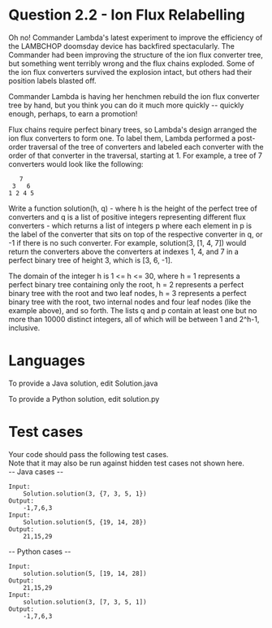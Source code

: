 # Question 2.2 - Ion Flux Relabelling

Oh no! Commander Lambda's latest experiment to improve the efficiency of the LAMBCHOP doomsday device has backfired spectacularly. The Commander had been improving the structure of the ion flux converter tree, but something went terribly wrong and the flux chains exploded. Some of the ion flux converters survived the explosion intact, but others had their position labels blasted off.  

Commander Lambda is having her henchmen rebuild the ion flux converter tree by hand, but you think you can do it much more quickly -- quickly enough, perhaps, to earn a promotion!  

Flux chains require perfect binary trees, so Lambda's design arranged the ion flux converters to form one. To label them, Lambda performed a post-order traversal of the tree of converters and labeled each converter with the order of that converter in the traversal, starting at 1. For example, a tree of 7 converters would look like the following: 

       7  
     3   6  
    1 2 4 5  
Write a function solution(h, q) - where h is the height of the perfect tree of converters and q is a list of positive integers representing different flux converters - which returns a list of integers p where each element in p is the label of the converter that sits on top of the respective converter in q, or -1 if there is no such converter.  For example, solution(3, [1, 4, 7]) would return the converters above the converters at indexes 1, 4, and 7 in a perfect binary tree of height 3, which is [3, 6, -1].

The domain of the integer h is 1 <= h <= 30, where h = 1 represents a perfect binary tree containing only the root, h = 2 represents a perfect binary tree with the root and two leaf nodes, h = 3 represents a perfect binary tree with the root, two internal nodes and four leaf nodes (like the example above), and so forth.  The lists q and p contain at least one but no more than 10000 distinct integers, all of which will be between 1 and 2^h-1, inclusive.  

Languages
=========
To provide a Java solution, edit Solution.java  

To provide a Python solution, edit solution.py

Test cases
==========
Your code should pass the following test cases.  
Note that it may also be run against hidden test cases not shown here.  
-- Java cases --

    Input:
        Solution.solution(3, {7, 3, 5, 1})
    Output:
        -1,7,6,3
    Input:
        Solution.solution(5, {19, 14, 28})
    Output:
        21,15,29
-- Python cases --

    Input:
        solution.solution(5, [19, 14, 28])
    Output:
        21,15,29
    Input:
        solution.solution(3, [7, 3, 5, 1])
    Output:
        -1,7,6,3

